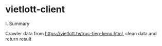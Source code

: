 # vietlott-client
I. Summary

Crawler data from https://vietlott.tv/truc-tiep-keno.html, clean data and return result
